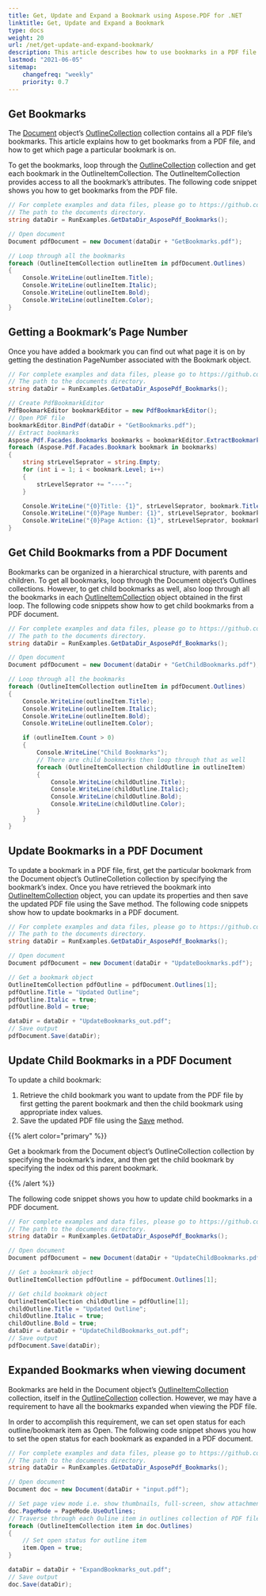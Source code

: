 ```yaml
---
title: Get, Update and Expand a Bookmark using Aspose.PDF for .NET
linktitle: Get, Update and Expand a Bookmark
type: docs
weight: 20
url: /net/get-update-and-expand-bookmark/
description: This article describes how to use bookmarks in a PDF file. With our C# library, you can get bookmarks from the PDF file, get a bookmarks page number, update bookmarks in a PDF Document, and expand bookmarks when viewing a document.
lastmod: "2021-06-05"
sitemap:
    changefreq: "weekly"
    priority: 0.7
---
```


## Get Bookmarks

The [Document](https://apireference.aspose.com/net/pdf/aspose.pdf/document) object’s [OutlineCollection](https://apireference.aspose.com/net/pdf/aspose.pdf/outlinecollection) collection contains all a PDF file’s bookmarks. This article explains how to get bookmarks from a PDF file, and how to get which page a particular bookmark is on.

To get the bookmarks, loop through the [OutlineCollection](https://apireference.aspose.com/net/pdf/aspose.pdf/outlinecollection) collection and get each bookmark in the OutlineItemCollection. The OutlineItemCollection provides access to all the bookmark’s attributes. The following code snippet shows you how to get bookmarks from the PDF file.

```csharp
// For complete examples and data files, please go to https://github.com/aspose-pdf/Aspose.PDF-for-.NET
// The path to the documents directory.
string dataDir = RunExamples.GetDataDir_AsposePdf_Bookmarks();

// Open document
Document pdfDocument = new Document(dataDir + "GetBookmarks.pdf");

// Loop through all the bookmarks
foreach (OutlineItemCollection outlineItem in pdfDocument.Outlines)
{
    Console.WriteLine(outlineItem.Title);
    Console.WriteLine(outlineItem.Italic);
    Console.WriteLine(outlineItem.Bold);
    Console.WriteLine(outlineItem.Color);
}
```

## Getting a Bookmark’s Page Number

Once you have added a bookmark you can find out what page it is on by getting the destination PageNumber associated with the Bookmark object.

```csharp
// For complete examples and data files, please go to https://github.com/aspose-pdf/Aspose.PDF-for-.NET
// The path to the documents directory.
string dataDir = RunExamples.GetDataDir_AsposePdf_Bookmarks();

// Create PdfBookmarkEditor
PdfBookmarkEditor bookmarkEditor = new PdfBookmarkEditor();
// Open PDF file
bookmarkEditor.BindPdf(dataDir + "GetBookmarks.pdf");
// Extract bookmarks
Aspose.Pdf.Facades.Bookmarks bookmarks = bookmarkEditor.ExtractBookmarks();
foreach (Aspose.Pdf.Facades.Bookmark bookmark in bookmarks)
{
    string strLevelSeprator = string.Empty;
    for (int i = 1; i < bookmark.Level; i++)
    {
        strLevelSeprator += "----";
    }

    Console.WriteLine("{0}Title: {1}", strLevelSeprator, bookmark.Title);
    Console.WriteLine("{0}Page Number: {1}", strLevelSeprator, bookmark.PageNumber);
    Console.WriteLine("{0}Page Action: {1}", strLevelSeprator, bookmark.Action);
}
```

## Get Child Bookmarks from a PDF Document

Bookmarks can be organized in a hierarchical structure, with parents and children. To get all bookmarks, loop through the Document object’s Outlines collections. However, to get child bookmarks as well, also loop through all the bookmarks in each [OutlineItemCollection](https://apireference.aspose.com/net/pdf/aspose.pdf/outlineitemcollection) object obtained in the first loop. The following code snippets show how to get child bookmarks from a PDF document.

```csharp
// For complete examples and data files, please go to https://github.com/aspose-pdf/Aspose.PDF-for-.NET
// The path to the documents directory.
string dataDir = RunExamples.GetDataDir_AsposePdf_Bookmarks();

// Open document
Document pdfDocument = new Document(dataDir + "GetChildBookmarks.pdf");

// Loop through all the bookmarks
foreach (OutlineItemCollection outlineItem in pdfDocument.Outlines)
{
    Console.WriteLine(outlineItem.Title);
    Console.WriteLine(outlineItem.Italic);
    Console.WriteLine(outlineItem.Bold);
    Console.WriteLine(outlineItem.Color);

    if (outlineItem.Count > 0)
    {
        Console.WriteLine("Child Bookmarks");
        // There are child bookmarks then loop through that as well
        foreach (OutlineItemCollection childOutline in outlineItem)
        {
            Console.WriteLine(childOutline.Title);
            Console.WriteLine(childOutline.Italic);
            Console.WriteLine(childOutline.Bold);
            Console.WriteLine(childOutline.Color);
        }
    }
}
```

## Update Bookmarks in a PDF Document

To update a bookmark in a PDF file, first, get the particular bookmark from the Document object’s OutlineColletion collection by specifying the bookmark’s index. Once you have retrieved the bookmark into [OutlineItemCollection](https://apireference.aspose.com/net/pdf/aspose.pdf/outlineitemcollection) object, you can update its properties and then save the updated PDF file using the Save method. The following code snippets show how to update bookmarks in a PDF document.

```csharp
// For complete examples and data files, please go to https://github.com/aspose-pdf/Aspose.PDF-for-.NET
// The path to the documents directory.
string dataDir = RunExamples.GetDataDir_AsposePdf_Bookmarks();

// Open document
Document pdfDocument = new Document(dataDir + "UpdateBookmarks.pdf");

// Get a bookmark object
OutlineItemCollection pdfOutline = pdfDocument.Outlines[1];
pdfOutline.Title = "Updated Outline";
pdfOutline.Italic = true;
pdfOutline.Bold = true;

dataDir = dataDir + "UpdateBookmarks_out.pdf";
// Save output
pdfDocument.Save(dataDir);
```

## Update Child Bookmarks in a PDF Document

To update a child bookmark:

1. Retrieve the child bookmark you want to update from the PDF file by first getting the parent bookmark and then the child bookmark using appropriate index values.
1. Save the updated PDF file using the [Save](https://apireference.aspose.com/pdf/net/aspose.pdf.document/save/methods/1) method.

{{% alert color="primary" %}}

Get a bookmark from the Document object’s OutlineCollection collection by specifying the bookmark’s index, and then get the child bookmark by specifying the index od this parent bookmark.

{{% /alert %}}

The following code snippet shows you how to update child bookmarks in a PDF document.

```csharp
// For complete examples and data files, please go to https://github.com/aspose-pdf/Aspose.PDF-for-.NET
// The path to the documents directory.
string dataDir = RunExamples.GetDataDir_AsposePdf_Bookmarks();

// Open document
Document pdfDocument = new Document(dataDir + "UpdateChildBookmarks.pdf");

// Get a bookmark object
OutlineItemCollection pdfOutline = pdfDocument.Outlines[1];

// Get child bookmark object
OutlineItemCollection childOutline = pdfOutline[1];
childOutline.Title = "Updated Outline";
childOutline.Italic = true;
childOutline.Bold = true;
dataDir = dataDir + "UpdateChildBookmarks_out.pdf";
// Save output
pdfDocument.Save(dataDir);
```

## Expanded Bookmarks when viewing document

Bookmarks are held in the Document object’s [OutlineItemCollection](https://apireference.aspose.com/net/pdf/aspose.pdf/outlineitemcollection) collection, itself in the [OutlineCollection](https://apireference.aspose.com/net/pdf/aspose.pdf/outlinecollection) collection. However, we may have a requirement to have all the bookmarks expanded when viewing the PDF file.

In order to accomplish this requirement, we can set open status for each outline/bookmark item as Open. The following code snippet shows you how to set the open status for each bookmark as expanded in a PDF document.

```csharp
// For complete examples and data files, please go to https://github.com/aspose-pdf/Aspose.PDF-for-.NET
// The path to the documents directory.
string dataDir = RunExamples.GetDataDir_AsposePdf_Bookmarks();

// Open document
Document doc = new Document(dataDir + "input.pdf");

// Set page view mode i.e. show thumbnails, full-screen, show attachment panel
doc.PageMode = PageMode.UseOutlines;
// Traverse through each Ouline item in outlines collection of PDF file
foreach (OutlineItemCollection item in doc.Outlines)
{
    // Set open status for outline item
    item.Open = true;
}

dataDir = dataDir + "ExpandBookmarks_out.pdf";
// Save output
doc.Save(dataDir);
```
